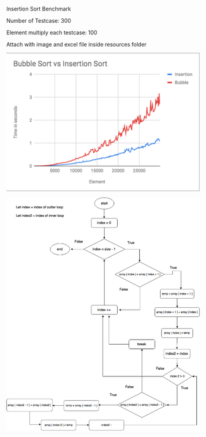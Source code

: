 
Insertion Sort Benchmark

Number of Testcase: 300

Element multiply each testcase: 100

Attach with image and excel file inside resources folder

![Insertion Sort Bench Mark](resources/benchmark/insertion-sort-benchmark.png)

![Insertion Sort FLow Chart](resources/insertion-sort.png)
